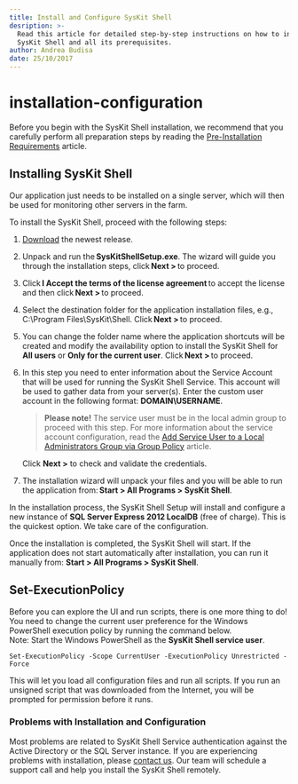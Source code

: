 ```yaml
---
title: Install and Configure SysKit Shell
desription: >-
  Read this article for detailed step-by-step instructions on how to install the
  SysKit Shell and all its prerequisites.
author: Andrea Budisa
date: 25/10/2017
---
```


# installation-configuration

Before you begin with the SysKit Shell installation, we recommend that you carefully perform all preparation steps by reading the [Pre-Installation Requirements](installation-configuration.md#internal/requirements/pre-installation-requirements) article.

## Installing SysKit Shell

Our application just needs to be installed on a single server, which will then be used for monitoring other servers in the farm.

To install the SysKit Shell, proceed with the following steps:

1. [Download](https://www.syskit.com/products/shell/download) the newest release.
2. Unpack and run the **SysKitShellSetup.exe**. The wizard will guide you through the installation steps, click **Next &gt;** to proceed.
3. Click **I Accept the terms of the license agreement** to accept the license and then click **Next &gt;** to proceed.
4. Select the destination folder for the application installation files, e.g., C:\Program Files\SysKit\Shell. Click **Next &gt;** to proceed.
5. You can change the folder name where the application shortcuts will be created and modify the availability option to install the SysKit Shell for **All users** or **Only for the current user**. Click **Next &gt;** to proceed.
6. In this step you need to enter information about the Service Account that will be used for running the SysKit Shell Service. This account will be used to gather data from your server\(s\). Enter the custom user account in the following format: **DOMAIN\USERNAME**.

   > **Please note!** The service user must be in the local admin group to proceed with this step. For more information about the service account configuration, read the [Add Service User to a Local Administrators Group via Group Policy](installation-configuration.md#internal/how-to/service-accounts/add-service-user-group-policy) article.

   Click **Next &gt;** to check and validate the credentials.

7. The installation wizard will unpack your files and you will be able to run the application from: **Start &gt; All Programs &gt; SysKit Shell**.

In the installation process, the SysKit Shell Setup will install and configure a new instance of **SQL Server Express 2012 LocalDB** \(free of charge\). This is the quickest option. We take care of the configuration.

Once the installation is completed, the SysKit Shell will start. If the application does not start automatically after installation, you can run it manually from: **Start &gt; All Programs &gt; SysKit Shell**.

## Set-ExecutionPolicy

Before you can explore the UI and run scripts, there is one more thing to do! You need to change the current user preference for the Windows PowerShell execution policy by running the command below.  
Note: Start the Windows PowerShell as the **SysKit Shell service user**.

```text
Set-ExecutionPolicy -Scope CurrentUser -ExecutionPolicy Unrestricted -Force
```

This will let you load all configuration files and run all scripts. If you run an unsigned script that was downloaded from the Internet, you will be prompted for permission before it runs.

### Problems with Installation and Configuration

Most problems are related to SysKit Shell Service authentication against the Active Directory or the SQL Server instance. If you are experiencing problems with installation, please [contact us](https://www.syskit.com/company/contact-us). Our team will schedule a support call and help you install the SysKit Shell remotely.

